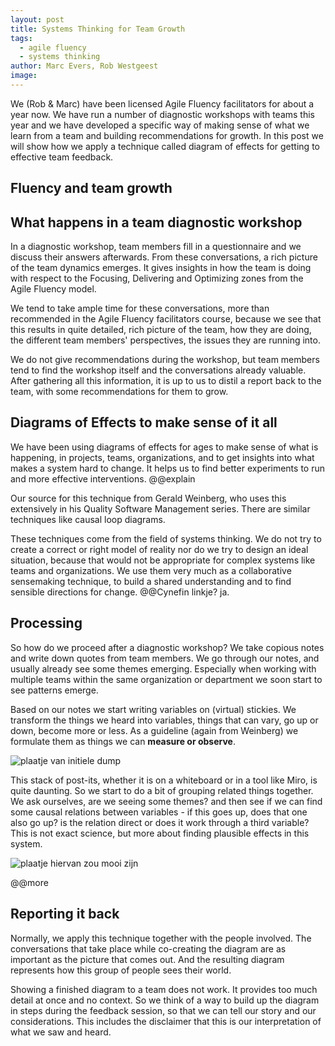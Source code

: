 ```yaml
---
layout: post
title: Systems Thinking for Team Growth
tags:
  - agile fluency
  - systems thinking
author: Marc Evers, Rob Westgeest
image:
---
```


We (Rob & Marc) have been licensed Agile Fluency facilitators for about a year
now. We have run a number of diagnostic workshops with teams this year and we
have developed a specific way of making sense of what we learn from a team and
building recommendations for growth. In this post we will show how we apply a
technique called diagram of effects for getting to effective team feedback.

## Fluency and team growth


## What happens in a team diagnostic workshop

In a diagnostic workshop, team members fill in a questionnaire and we discuss
their answers afterwards. From these conversations, a rich picture of the team
dynamics emerges. It gives insights in how the team is doing with respect to the
Focusing, Delivering and Optimizing zones from the Agile Fluency model.

We tend to take ample time for these conversations, more than recommended in the
Agile Fluency facilitators course, because we see that this results in quite
detailed, rich picture of the team, how they are doing, the different team
members' perspectives, the issues they are running into.

We do not give recommendations during the workshop, but team members tend to find
the workshop itself and the conversations already valuable. After gathering all
this information, it is up to us to distil a report back to the team, with some
recommendations for them to grow.

## Diagrams of Effects to make sense of it all

We have been using diagrams of effects for ages to make sense of what is happening, in projects, teams, organizations, and to get insights into what makes a system hard to change. It helps us to find better experiments to run and more effective interventions.
@@explain

Our source for this technique from Gerald Weinberg, who uses this extensively in his
Quality Software Management series. There are similar techniques like causal
loop diagrams.

These techniques come from the field of systems thinking. We do not try to
create a correct or right model of reality nor do we try to design an ideal
situation, because that would not be appropriate for complex systems like teams
and organizations. We use them very much as a collaborative sensemaking
technique, to build a shared understanding and to find sensible directions for
change. @@Cynefin linkje? ja.

## Processing

So how do we proceed after a diagnostic workshop? We take copious notes and
write down quotes from team members. We go through our notes, and usually
already see some themes emerging. Especially when working with multiple teams
within the same organization or department we soon start to see patterns emerge.

Based on our notes we start writing variables on (virtual) stickies. We transform the
things we heard into variables, things that can vary, go up or down, become more
or less. As a guideline (again from Weinberg) we formulate them as things we can
**measure or observe**.

![plaatje van initiele dump]()

This stack of post-its, whether it is on a whiteboard or in a tool like
Miro, is quite daunting. So we start to do a bit of grouping related things
together. We ask ourselves, are we seeing some themes? and then see if we can find some causal
relations between variables - if this goes up, does that one also go up? is the
relation direct or does it work through a third variable? This is not exact
science, but more about finding plausible effects in this system.

![plaatje hiervan zou mooi zijn]()

@@more

## Reporting it back

Normally, we apply this technique together with the people involved. The
conversations that take place while co-creating the diagram are as important as
the picture that comes out. And the resulting diagram represents how this group
of people sees their world.

Showing a finished diagram to a team does not work. It provides too much detail
at once and no context. So we think of a way to build up the diagram in steps
during the feedback session, so that we can tell our story and our
considerations. This includes the disclaimer that this is our interpretation of
what we saw and heard.

